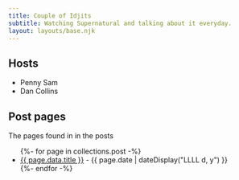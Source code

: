 ```yaml
---
title: Couple of Idjits
subtitle: Watching Supernatural and talking about it everyday. 
layout: layouts/base.njk
---
```



## Hosts

- Penny Sam
- Dan Collins


## Post pages

The pages found in in the posts

<ul class="listing">
{%- for page in collections.post -%}
  <li>
    <a href="{{ page.url }}">{{ page.data.title }}</a> -
    <time datetime="{{ page.date }}">{{ page.date | dateDisplay("LLLL d, y") }}</time>
  </li>
{%- endfor -%}
</ul>
